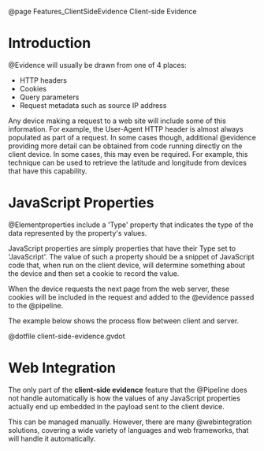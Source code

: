 @page Features_ClientSideEvidence Client-side Evidence

# Introduction

@Evidence will usually be drawn from one of 4 places:

* HTTP headers
* Cookies
* Query parameters
* Request metadata such as source IP address

Any device making a request to a web site will include some of this information.
For example, the User-Agent HTTP header is almost always populated as part of a
request.
In some cases though, additional @evidence providing more detail can be obtained
from code running directly on the client device. In some cases, this may even be 
required.
For example, this technique can be used to retrieve the latitude and longitude 
from devices that have this capability.

# JavaScript Properties

@Elementproperties include a 'Type' property that indicates the type of the 
data represented by the property's values.

JavaScript properties are simply properties that have their Type set to 'JavaScript'.
The value of such a property should be a snippet of JavaScript code that, when run on
the client device, will determine something about the device and then set a cookie 
to record the value.

When the device requests the next page from the web server, these cookies will be 
included in the request and added to the @evidence passed to the @pipeline.

The example below shows the process flow between client and server.

@dotfile client-side-evidence.gvdot

# Web Integration

The only part of the **client-side evidence** feature that the @Pipeline does not handle
automatically is how the values of any JavaScript properties actually end up embedded
in the payload sent to the client device.

This can be managed manually. However, there are many @webintegration solutions, covering
a wide variety of languages and web frameworks, that will handle it automatically.
